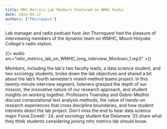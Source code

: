 ```yaml
---
title: MHC Metrics Lab Members Featured on WMHC Radio
date: 2024-04-17
authors: ["Thornquest"]
---
```


Lab manager and radio podcast host Jen Thornquest had the pleasure of interviewing members of the dynamic team on WMHC, Mount Holyoke College's radio station. 

<!--more-->

{{< audio src="mhc_metrics_lab_on_WMHC_long_interview_Mixdown_1.mp3" >}}

Members, including the lab's two faculty leads, a data science student, and two sociology students, broke down the lab objectives and shared a bit about the lab’s fourth semester’s mixed-method teams project. In this twenty-minute interview segment, listeners grasped the depth of our mission, the innovative nature of our research approach, and student insights on working together. Professors Townsley and Gebre-Medhin discuss computational text analysis methods, the value of hands-on research experiences that cross discipline boundaries, and how student interests direct the lab project. Don’t miss the end to hear data science major Fiona Dowell ’ 24, and sociology student Kat Delamere ‘25 share what they think students considering joining mhc metrics lab should know. 